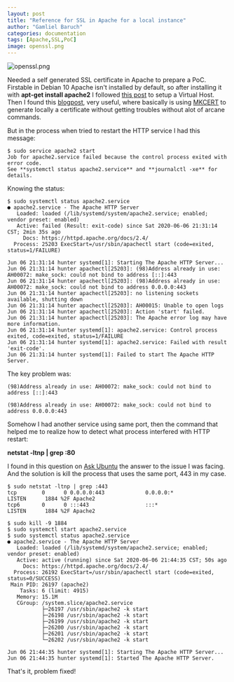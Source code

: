```yaml
---
layout: post
title: "Reference for SSL in Apache for a local instance"
author: "Gamliel Baruch"
categories: documentation
tags: [Apache,SSL,PoC]
image: openssl.png
---
```


![openssl.png]({{site.baseurl}}/blog/assets/img/openssl.png)

Needed a self generated SSL certificate in Apache to prepare a PoC. Firstable in Debian 10 Apache isn't installed by default, so after installing it with **apt-get install apache2** I followed [this post](https://web.archive.org/web/20200607175202/https://www.ostechnix.com/configure-apache-virtual-hosts-ubuntu-part-1) to setup a Virtual Host. Then I found this [blogpost](https://web.archive.org/web/20200606214103/https://kifarunix.com/how-to-create-self-signed-ssl-certificate-with-mkcert-on-ubuntu-18-04/), very useful, where basically is using [MKCERT](https://github.com/FiloSottile/mkcert) to generate locally a certificate without getting troubles without alot of arcane commands.  

But in the process when tried to restart the HTTP service I had this message:

```
$ sudo service apache2 start
Job for apache2.service failed because the control process exited with error code.
See **systemctl status apache2.service** and **journalctl -xe** for details.
```

Knowing the status:
```
$ sudo systemctl status apache2.service 
● apache2.service - The Apache HTTP Server
   Loaded: loaded (/lib/systemd/system/apache2.service; enabled; vendor preset: enabled)
   Active: failed (Result: exit-code) since Sat 2020-06-06 21:31:14 CST; 2min 35s ago
     Docs: https://httpd.apache.org/docs/2.4/
  Process: 25203 ExecStart=/usr/sbin/apachectl start (code=exited, status=1/FAILURE)

Jun 06 21:31:14 hunter systemd[1]: Starting The Apache HTTP Server...
Jun 06 21:31:14 hunter apachectl[25203]: (98)Address already in use: AH00072: make_sock: could not bind to address [::]:443
Jun 06 21:31:14 hunter apachectl[25203]: (98)Address already in use: AH00072: make_sock: could not bind to address 0.0.0.0:443
Jun 06 21:31:14 hunter apachectl[25203]: no listening sockets available, shutting down
Jun 06 21:31:14 hunter apachectl[25203]: AH00015: Unable to open logs
Jun 06 21:31:14 hunter apachectl[25203]: Action 'start' failed.
Jun 06 21:31:14 hunter apachectl[25203]: The Apache error log may have more information.
Jun 06 21:31:14 hunter systemd[1]: apache2.service: Control process exited, code=exited, status=1/FAILURE
Jun 06 21:31:14 hunter systemd[1]: apache2.service: Failed with result 'exit-code'.
Jun 06 21:31:14 hunter systemd[1]: Failed to start The Apache HTTP Server.
```

The key problem was:
```
(98)Address already in use: AH00072: make_sock: could not bind to address [::]:443

(98)Address already in use: AH00072: make_sock: could not bind to address 0.0.0.0:443
```

Somehow I had another service using same port, then the command that helped me to realize how to detect what process interfered with HTTP restart:

**netstat -ltnp | grep :80**

I found in this question on [Ask Ubuntu](https://askubuntu.com/questions/277162/apache-fails-to-start-address-already-in-use-but-not-really) the answer to the issue I was facing. And the solution is kill the process that uses the same port, 443 in my case.

```
$ sudo netstat -ltnp | grep :443
tcp        0      0 0.0.0.0:443             0.0.0.0:*               LISTEN      1884 %2F Apache2   
tcp6       0      0 :::443                  :::*                    LISTEN      1884 %2F Apache2
```

```
$ sudo kill -9 1884
$ sudo systemctl start apache2.service 
$ sudo systemctl status apache2.service 
● apache2.service - The Apache HTTP Server
   Loaded: loaded (/lib/systemd/system/apache2.service; enabled; vendor preset: enabled)
   Active: active (running) since Sat 2020-06-06 21:44:35 CST; 50s ago
     Docs: https://httpd.apache.org/docs/2.4/
  Process: 26192 ExecStart=/usr/sbin/apachectl start (code=exited, status=0/SUCCESS)
 Main PID: 26197 (apache2)
    Tasks: 6 (limit: 4915)
   Memory: 15.1M
   CGroup: /system.slice/apache2.service
           ├─26197 /usr/sbin/apache2 -k start
           ├─26198 /usr/sbin/apache2 -k start
           ├─26199 /usr/sbin/apache2 -k start
           ├─26200 /usr/sbin/apache2 -k start
           ├─26201 /usr/sbin/apache2 -k start
           └─26202 /usr/sbin/apache2 -k start

Jun 06 21:44:35 hunter systemd[1]: Starting The Apache HTTP Server...
Jun 06 21:44:35 hunter systemd[1]: Started The Apache HTTP Server.
```

That's it, problem fixed!
